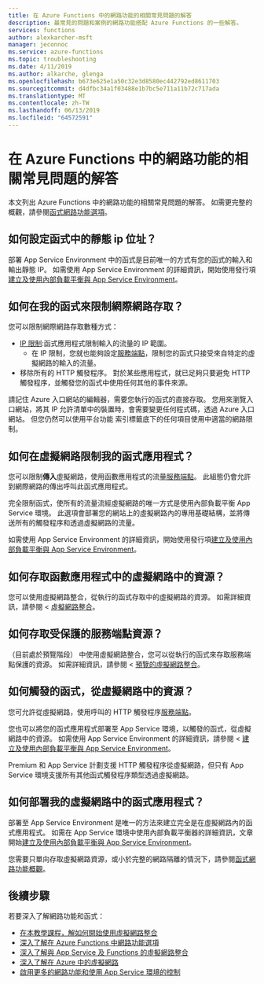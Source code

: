 ```yaml
---
title: 在 Azure Functions 中的網路功能的相關常見問題的解答
description: 最常見的問題和案例的網路功能搭配 Azure Functions 的一些解答。
services: functions
author: alexkarcher-msft
manager: jeconnoc
ms.service: azure-functions
ms.topic: troubleshooting
ms.date: 4/11/2019
ms.author: alkarche, glenga
ms.openlocfilehash: b673e625e1a50c32e3d8580ec442792ed8611703
ms.sourcegitcommit: d4dfbc34a1f03488e1b7bc5e711a11b72c717ada
ms.translationtype: MT
ms.contentlocale: zh-TW
ms.lasthandoff: 06/13/2019
ms.locfileid: "64572591"
---
```

# <a name="frequently-asked-questions-about-networking-in-azure-functions"></a>在 Azure Functions 中的網路功能的相關常見問題的解答

本文列出 Azure Functions 中的網路功能的相關常見問題的解答。 如需更完整的概觀，請參閱[函式網路功能選項](functions-networking-options.md)。

## <a name="how-do-i-set-a-static-ip-in-functions"></a>如何設定函式中的靜態 ip 位址？

部署 App Service Environment 中的函式是目前唯一的方式有您的函式的輸入和輸出靜態 IP。 如需使用 App Service Environment 的詳細資訊，開始使用發行項[建立及使用內部負載平衡與 App Service Environment](../app-service/environment/create-ilb-ase.md)。

## <a name="how-do-i-restrict-internet-access-to-my-function"></a>如何在我的函式來限制網際網路存取？

您可以限制網際網路存取數種方式：

* [IP 限制](../app-service/app-service-ip-restrictions.md):函式應用程式限制輸入的流量的 IP 範圍。
    * 在 IP 限制，您就也能夠設定[服務端點](../virtual-network/virtual-network-service-endpoints-overview.md)，限制您的函式只接受來自特定的虛擬網路的輸入的流量。
* 移除所有的 HTTP 觸發程序。 對於某些應用程式，就已足夠只要避免 HTTP 觸發程序，並觸發您的函式中使用任何其他的事件來源。

請記住 Azure 入口網站的編輯器，需要您執行的函式的直接存取。 您用來瀏覽入口網站，將其 IP 允許清單中的裝置時，會需要變更任何程式碼，透過 Azure 入口網站。 但您仍然可以使用平台功能 索引標籤底下的任何項目使用中適當的網路限制。

## <a name="how-do-i-restrict-my-function-app-to-a-virtual-network"></a>如何在虛擬網路限制我的函式應用程式？

您可以限制**傳入**虛擬網路，使用函數應用程式的流量[服務端點](./functions-networking-options.md#private-site-access)。 此組態仍會允許到網際網路的傳出呼叫此函式應用程式。

完全限制函式，使所有的流量流經虛擬網路的唯一方式是使用內部負載平衡 App Service 環境。 此選項會部署您的網站上的虛擬網路內的專用基礎結構，並將傳送所有的觸發程序和透過虛擬網路的流量。 

如需使用 App Service Environment 的詳細資訊，開始使用發行項[建立及使用內部負載平衡與 App Service Environment](../app-service/environment/create-ilb-ase.md)。

## <a name="how-can-i-access-resources-in-a-virtual-network-from-a-function-app"></a>如何存取函數應用程式中的虛擬網路中的資源？

您可以使用虛擬網路整合，從執行的函式存取中的虛擬網路的資源。 如需詳細資訊，請參閱 <<c0> [ 虛擬網路整合](functions-networking-options.md#virtual-network-integration)。

## <a name="how-do-i-access-resources-protected-by-service-endpoints"></a>如何存取受保護的服務端點資源？

（目前處於預覽階段） 中使用虛擬網路整合，您可以從執行的函式來存取服務端點保護的資源。 如需詳細資訊，請參閱 <<c0> [ 預覽的虛擬網路整合](functions-networking-options.md#preview-version-of-virtual-network-integration)。

## <a name="how-can-i-trigger-a-function-from-a-resource-in-a-virtual-network"></a>如何觸發的函式，從虛擬網路中的資源？

您可允許從虛擬網路，使用呼叫的 HTTP 觸發程序[服務端點](./functions-networking-options.md#private-site-access)。 

您也可以將您的函式應用程式部署至 App Service 環境，以觸發的函式，從虛擬網路中的資源。 如需使用 App Service Environment 的詳細資訊，請參閱 <<c0> [ 建立及使用內部負載平衡與 App Service Environment](../app-service/environment/create-ilb-ase.md)。

Premium 和 App Service 計劃支援 HTTP 觸發程序從虛擬網路，但只有 App Service 環境支援所有其他函式觸發程序類型透過虛擬網路。

## <a name="how-can-i-deploy-my-function-app-in-a-virtual-network"></a>如何部署我的虛擬網路中的函式應用程式？

部署至 App Service Environment 是唯一的方法來建立完全是在虛擬網路內的函式應用程式。 如需在 App Service 環境中使用內部負載平衡器的詳細資訊，文章開始[建立及使用內部負載平衡與 App Service Environment](https://docs.microsoft.com/azure/app-service/environment/create-ilb-ase)。

您需要只單向存取虛擬網路資源，或小於完整的網路隔離的情況下，請參閱[函式網路功能概觀](functions-networking-options.md)。

## <a name="next-steps"></a>後續步驟

若要深入了解網路功能和函式： 

* [在本教學課程，解如何開始使用虛擬網路整合](./functions-create-vnet.md)
* [深入了解在 Azure Functions 中網路功能選項](./functions-networking-options.md)
* [深入了解與 App Service 及 Functions 的虛擬網路整合](../app-service/web-sites-integrate-with-vnet.md)
* [深入了解在 Azure 中的虛擬網路](../virtual-network/virtual-networks-overview.md)
* [啟用更多的網路功能和使用 App Service 環境的控制](../app-service/environment/intro.md)
